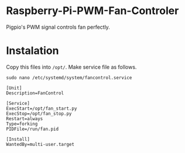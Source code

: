 # Raspberry-Pi-PWM-Fan-Controler
Pigpio's PWM signal controls fan perfectly.
# Instalation
Copy this files into `/opt/`.
Make service file as follows.
```
sudo nano /etc/systemd/system/fancontrol.service
```
```
[Unit]
Description=FanControl

[Service]
ExecStart=/opt/fan_start.py
ExecStop=/opt/fan_stop.py
Restart=always
Type=forking
PIDFile=/run/fan.pid

[Install]
WantedBy=multi-user.target
```
